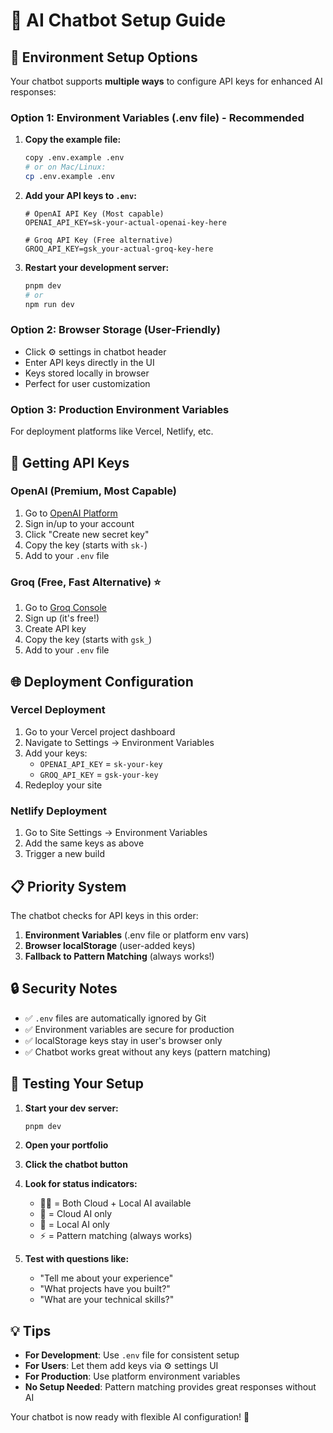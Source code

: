# 🚀 AI Chatbot Setup Guide

## 🔧 Environment Setup Options

Your chatbot supports **multiple ways** to configure API keys for enhanced AI responses:

### **Option 1: Environment Variables (.env file) - Recommended**

1. **Copy the example file:**
   ```bash
   copy .env.example .env
   # or on Mac/Linux:
   cp .env.example .env
   ```

2. **Add your API keys to `.env`:**
   ```env
   # OpenAI API Key (Most capable)
   OPENAI_API_KEY=sk-your-actual-openai-key-here
   
   # Groq API Key (Free alternative)
   GROQ_API_KEY=gsk_your-actual-groq-key-here
   ```

3. **Restart your development server:**
   ```bash
   pnpm dev
   # or
   npm run dev
   ```

### **Option 2: Browser Storage (User-Friendly)**
- Click ⚙️ settings in chatbot header
- Enter API keys directly in the UI
- Keys stored locally in browser
- Perfect for user customization

### **Option 3: Production Environment Variables**
For deployment platforms like Vercel, Netlify, etc.

## 🔑 Getting API Keys

### **OpenAI (Premium, Most Capable)**
1. Go to [OpenAI Platform](https://platform.openai.com/api-keys)
2. Sign in/up to your account
3. Click "Create new secret key"
4. Copy the key (starts with `sk-`)
5. Add to your `.env` file

### **Groq (Free, Fast Alternative)** ⭐
1. Go to [Groq Console](https://console.groq.com/keys)
2. Sign up (it's free!)
3. Create API key
4. Copy the key (starts with `gsk_`)
5. Add to your `.env` file

## 🌐 Deployment Configuration

### **Vercel Deployment**
1. Go to your Vercel project dashboard
2. Navigate to Settings → Environment Variables
3. Add your keys:
   - `OPENAI_API_KEY` = `sk-your-key`
   - `GROQ_API_KEY` = `gsk-your-key`
4. Redeploy your site

### **Netlify Deployment**
1. Go to Site Settings → Environment Variables
2. Add the same keys as above
3. Trigger a new build

## 📋 Priority System

The chatbot checks for API keys in this order:
1. **Environment Variables** (.env file or platform env vars)
2. **Browser localStorage** (user-added keys)
3. **Fallback to Pattern Matching** (always works!)

## 🔒 Security Notes

- ✅ `.env` files are automatically ignored by Git
- ✅ Environment variables are secure for production
- ✅ localStorage keys stay in user's browser only
- ✅ Chatbot works great without any keys (pattern matching)

## 🧪 Testing Your Setup

1. **Start your dev server:**
   ```bash
   pnpm dev
   ```

2. **Open your portfolio**
3. **Click the chatbot button**
4. **Look for status indicators:**
   - 🌟🧠 = Both Cloud + Local AI available
   - 🌟 = Cloud AI only
   - 🧠 = Local AI only  
   - ⚡ = Pattern matching (always works)

5. **Test with questions like:**
   - "Tell me about your experience"
   - "What projects have you built?"
   - "What are your technical skills?"

## 💡 Tips

- **For Development**: Use `.env` file for consistent setup
- **For Users**: Let them add keys via ⚙️ settings UI  
- **For Production**: Use platform environment variables
- **No Setup Needed**: Pattern matching provides great responses without AI

Your chatbot is now ready with flexible AI configuration! 🎉
